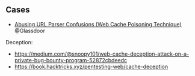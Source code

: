 ## Cases
- [Abusing URL Parser Confusions (Web Cache Poisoning Technique)](https://nokline.github.io/bugbounty/2022/09/02/Glassdoor-Cache-Poisoning.html)  @Glassdoor


Deception:
- https://medium.com/@snoopy101/web-cache-deception-attack-on-a-private-bug-bounty-program-52872cbdeedc
- https://book.hacktricks.xyz/pentesting-web/cache-deception
